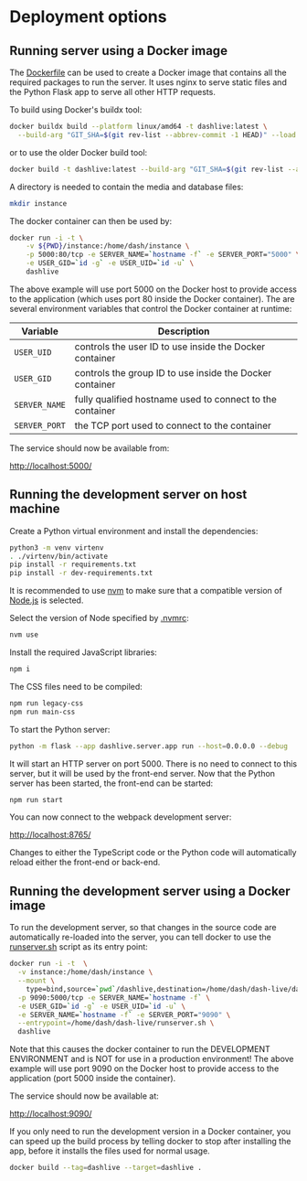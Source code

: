 # Deployment options

## Running server using a Docker image

The [Dockerfile](../Dockerfile) can be used to create a Docker image
that contains all the required packages to run the server. It uses
nginx to serve static files and the Python Flask app to serve all other
HTTP requests.

To build using Docker's buildx tool:

```sh
docker buildx build --platform linux/amd64 -t dashlive:latest \
  --build-arg "GIT_SHA=$(git rev-list --abbrev-commit -1 HEAD)" --load .
```

or to use the older Docker build tool:

```sh
docker build -t dashlive:latest --build-arg "GIT_SHA=$(git rev-list --abbrev-commit -1 HEAD)" .
```

A directory is needed to contain the media and database files:

```sh
mkdir instance
```

The docker container can then be used by:

```sh
docker run -i -t \
    -v ${PWD}/instance:/home/dash/instance \
    -p 5000:80/tcp -e SERVER_NAME=`hostname -f` -e SERVER_PORT="5000" \
    -e USER_GID=`id -g` -e USER_UID=`id -u` \
    dashlive
```

The above example will use port 5000 on the Docker host to provide
access to the application (which uses port 80 inside the Docker
container). The are several environment variables that control the Docker
container at runtime:

|   Variable    | Description                                               |
| ------------- | --------------------------------------------------------- |
| `USER_UID`    | controls the user ID to use inside the Docker container   |
| `USER_GID`    | controls the group ID to use inside the Docker container  |
| `SERVER_NAME` | fully qualified hostname used to connect to the container |
| `SERVER_PORT` | the TCP port used to connect to the container             |


The service should now be available from:

[http://localhost:5000/]([http://localhost:5000/])

## Running the development server on host machine

Create a Python virtual environment and install the dependencies:

```sh
python3 -m venv virtenv
. ./virtenv/bin/activate
pip install -r requirements.txt
pip install -r dev-requirements.txt
```

It is recommended to use [nvm](https://github.com/nvm-sh/nvm) to make sure that
a compatible version of [Node.js](https://nodejs.org/en) is selected.

Select the version of Node specified by [.nvmrc](../.nvmrc):

```sh
nvm use
```

Install the required JavaScript libraries:

```sh
npm i
```

The CSS files need to be compiled:

```sh
npm run legacy-css
npm run main-css
```

To start the Python server:

```sh
python -m flask --app dashlive.server.app run --host=0.0.0.0 --debug
```

It will start an HTTP server on port 5000. There is no need to connect to
this server, but it will be used by the front-end server. Now that the Python
server has been started, the front-end can be started:

```sh
npm run start
```

You can now connect to the webpack development server:

[http://localhost:8765/]([http://localhost:8765/])

Changes to either the TypeScript code or the Python code will automatically
reload either the front-end or back-end.

## Running the development server using a Docker image

To run the development server, so that changes in the source code are
automatically re-loaded into the server, you can tell docker to use
the [runserver.sh](../runserver.sh) script as its entry point:

```sh
docker run -i -t  \
  -v instance:/home/dash/instance \
  --mount \
    type=bind,source=`pwd`/dashlive,destination=/home/dash/dash-live/dashlive \
  -p 9090:5000/tcp -e SERVER_NAME=`hostname -f` \
  -e USER_GID=`id -g` -e USER_UID=`id -u` \
  -e SERVER_NAME=`hostname -f` -e SERVER_PORT="9090" \
  --entrypoint=/home/dash/dash-live/runserver.sh \
  dashlive
```

Note that this causes the docker container to run the DEVELOPMENT
ENVIRONMENT and is NOT for use in a production environment! The
above example will use port 9090 on the Docker host to provide
access to the application (port 5000 inside the container).

The service should now be available at:

[http://localhost:9090/]([http://localhost:9090/])

If you only need to run the development version in a Docker container,
you can speed up the build process by telling docker to stop after
installing the app, before it installs the files used for normal usage.

```sh
docker build --tag=dashlive --target=dashlive .
```
